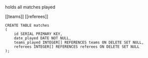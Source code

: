 holds all matches played

[[teams]]
[[referees]]

```
CREATE TABLE matches
(
	id SERIAL PRIMARY KEY,
	date_played DATE NOT NULL,
	teams_played INTEGER[] REFERENCES teams ON DELETE SET NULL,
	referees INTEGER[] REFERENCES referees ON DELETE SET NULL
);
```
